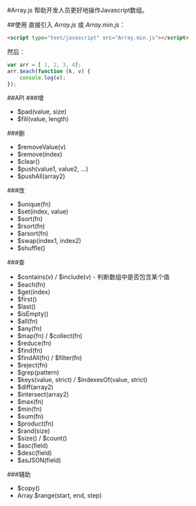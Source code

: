 #Array.js
帮助开发人员更好地操作Javascript数组。

##使用
直接引入 *Array.js* 或 *Array.min.js*：
~~~html
<script type="text/javascript" src="Array.min.js"></script> 
~~~

然后：
~~~javascript
var arr = [ 1, 2, 3, 4];
arr.$each(function (k, v) {
	console.log(v);
});
~~~

##API
###增
* $pad(value, size) 
* $fill(value, length)

###删
* $removeValue(v)
* $remove(index)
* $clear()
* $push(value1, value2, ...)
* $pushAll(array2)

###改
* $unique(fn)
* $set(index, value)
* $sort(fn)
* $rsort(fn)
* $arsort(fn)
* $swap(index1, index2)
* $shuffle()

###查
* $contains(v) / $include(v) - 判断数组中是否包含某个值
* $each(fn)
* $get(index)
* $first()
* $last()
* $isEmpty()
* $all(fn)
* $any(fn)
* $map(fn) / $collect(fn)
* $reduce(fn)
* $find(fn)
* $findAll(fn) / $filter(fn)
* $reject(fn)
* $grep(pattern)
* $keys(value, strict) / $indexesOf(value, strict)
* $diff(array2)
* $intersect(array2)
* $max(fn)
* $min(fn)
* $sum(fn)
* $product(fn)
* $rand(size)
* $size() / $count()
* $asc(field)
* $desc(field)
* $asJSON(field)

###辅助
* $copy()
* Array.$range(start, end, step)